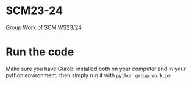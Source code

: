 # SCM23-24
Group Work of SCM WS23/24

# Run the code
Make sure you have Gurobi installed both on your computer and in your python environment, then simply run it with `python group_work.py`
